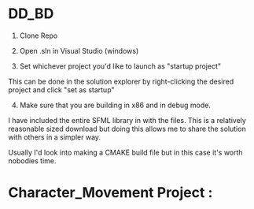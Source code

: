 # DD_BD


 1) Clone Repo

 2) Open .sln in Visual Studio (windows)

 3) Set whichever project you'd like to launch as "startup project"
  
   This can be done in the solution explorer by right-clicking the desired project and click "set as startup"
 
 


4) Make sure that you are building in x86 and in debug mode.

I have included the entire SFML library in with the files. 
This is a relatively reasonable sized download but doing this allows me to share the solution with others in a simpler way.

Usually I'd look into making a CMAKE build file but in this case it's worth nobodies time.

# Character_Movement Project :


